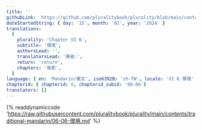 ```yaml
---
title: ''
githubLink: 'https://github.com/pluralitybook/plurality/blob/main/contents/traditional-mandarin/06-06-環境.md'
dateStartedString: { day: '15', month: '02', year: '2024' }
translations:
  {
    plurality: 'Chapter VI 6',
    subtitle: '環境',
    authorsLead: '',
    translatorsLead: '譯者:',
    return: 'return',
    chapters: '章節',
  }
language: { en: 'Mandarin/華文', iso6392B: 'zh-TW', locale: 'VI 6 環境' }
chapterid: { chapterid: 6, chapterid_subid: '06-06'}
translators: []
---
```

{% readdynamiccode 'https://raw.githubusercontent.com/pluralitybook/plurality/main/contents/traditional-mandarin/06-06-環境.md' %}
